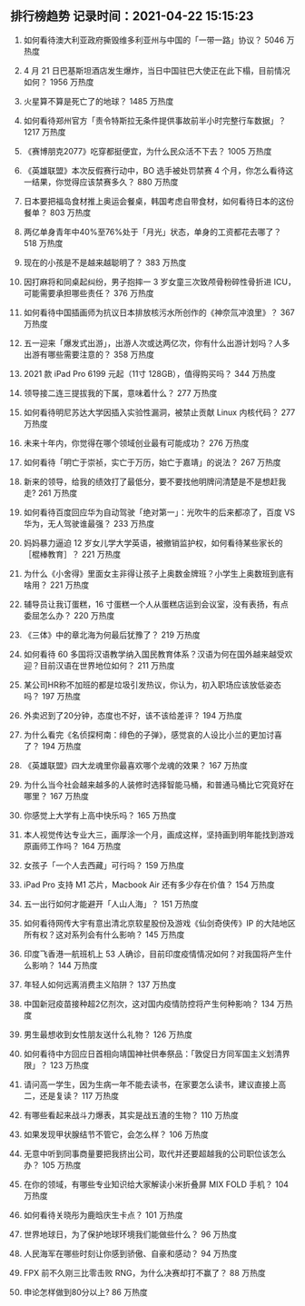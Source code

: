 
## 排行榜趋势 记录时间：2021-04-22 15:15:23
  
  1. 如何看待澳大利亚政府撕毁维多利亚州与中国的「一带一路」协议？ 5046 万热度
    
  2. 4 月 21 日巴基斯坦酒店发生爆炸，当日中国驻巴大使正在此下榻，目前情况如何？ 1956 万热度
    
  3. 火星算不算是死亡了的地球？ 1485 万热度
    
  4. 如何看待郑州官方「责令特斯拉无条件提供事故前半小时完整行车数据」？ 1217 万热度
    
  5. 《赛博朋克2077》吃穿都挺便宜，为什么民众活不下去？ 1005 万热度
    
  6. 《英雄联盟》本次反假赛行动中，BO 选手被处罚禁赛 4 个月，你怎么看待这一结果，你觉得应该禁赛多久？ 880 万热度
    
  7. 日本要把福岛食材推上奥运会餐桌，韩国考虑自带食材，如何看待日本的这份餐单？ 803 万热度
    
  8. 两亿单身青年中40%至76%处于「月光」状态，单身的工资都花去哪了？ 518 万热度
    
  9. 现在的小孩是不是越来越聪明了？ 383 万热度
    
  10. 因打麻将和同桌起纠纷，男子抱摔一 3 岁女童三次致颅骨粉碎性骨折进 ICU，可能需要承担哪些责任？ 376 万热度
    
  11. 如何看待中国插画师为抗议日本排放核污水所创作的《神奈氚冲浪里》？ 367 万热度
    
  12. 五一迎来「爆发式出游」，出游人次或达两亿次，你有什么出游计划吗？人多出游有哪些需要注意的？ 358 万热度
    
  13. 2021 款 iPad Pro 6199 元起（11寸 128GB），值得购买吗？ 344 万热度
    
  14. 领导接二连三提拔我的下属，意味着什么？ 277 万热度
    
  15. 如何看待明尼苏达大学因插入实验性漏洞，被禁止贡献 Linux 内核代码？ 277 万热度
    
  16. 未来十年内，你觉得在哪个领域创业最有可能成功？ 276 万热度
    
  17. 如何看待「明亡于崇祯，实亡于万历，始亡于嘉靖」的说法？ 267 万热度
    
  18. 新来的领导，给我的绩效打了最低分，要不要找他明牌问清楚是不是想赶我走? 261 万热度
    
  19. 如何看待百度回应华为自动驾驶「绝对第一」：光吹牛的后来都凉了，百度 VS 华为，无人驾驶谁最强？ 233 万热度
    
  20. 妈妈暴力逼迫 12 岁女儿学大学英语，被撤销监护权，如何看待某些家长的［棍棒教育］？ 221 万热度
    
  21. 为什么《小舍得》里面女主非得让孩子上奥数金牌班？小学生上奥数班到底有啥用？ 221 万热度
    
  22. 辅导员让我订蛋糕，16 寸蛋糕一个人从蛋糕店运到会议室，没有表扬，有点委屈怎么办？ 220 万热度
    
  23. 《三体》中的章北海为何最后犹豫了？ 219 万热度
    
  24. 如何看待 60 多国将汉语教学纳入国民教育体系？汉语为何在国外越来越受欢迎？目前汉语在世界地位如何？ 211 万热度
    
  25. 某公司HR称不加班的都是垃圾引发热议，你认为，初入职场应该放低姿态吗？ 197 万热度
    
  26. 外卖迟到了20分钟，态度也不好，该不该给差评？ 194 万热度
    
  27. 为什么看完《名侦探柯南：绯色的子弹》，感觉哀的人设比小兰的更加讨喜了？ 194 万热度
    
  28. 《英雄联盟》四大龙魂里你最喜欢哪个龙魂的效果？ 167 万热度
    
  29. 为什么当今社会越来越多的人装修时选择智能马桶，和普通马桶比它究竟好在哪里？ 167 万热度
    
  30. 你感觉上大学有上高中快乐吗？ 165 万热度
    
  31. 本人视觉传达专业大三，画厚涂一个月，画成这样，坚持画到明年能找到游戏原画师工作吗？ 164 万热度
    
  32. 女孩子「一个人去西藏」可行吗？ 159 万热度
    
  33. iPad Pro 支持 M1 芯片，Macbook  Air 还有多少存在价值？ 154 万热度
    
  34. 五一出行如何才能避开「人山人海」？ 151 万热度
    
  35. 如何看待网传大宇有意出清北京软星股份及游戏《仙剑奇侠传》IP 的大陆地区所有权？这对系列会有什么影响？ 145 万热度
    
  36. 印度飞香港一航班机上 53 人确诊，目前印度疫情情况如何？对我国将产生什么影响？ 144 万热度
    
  37. 年轻人如何远离消费主义陷阱？ 137 万热度
    
  38. 中国新冠疫苗接种超2亿剂次，这对国内疫情防控将产生何种影响？ 134 万热度
    
  39. 男生最想收到女性朋友送什么礼物？ 126 万热度
    
  40. 如何看待中方回应日首相向靖国神社供奉祭品：「敦促日方同军国主义划清界限」？ 123 万热度
    
  41. 请问高一学生，因为生病一年不能去读书，在家要怎么读书，建议直接上高二，还是复读？ 117 万热度
    
  42. 有哪些看起来战斗力爆表，其实是战五渣的生物？ 110 万热度
    
  43. 如果发现甲状腺结节不管它，会怎么样？ 106 万热度
    
  44. 无意中听到同事商量要把我挤出公司，取代并还要超越我的公司职位该怎么办？ 105 万热度
    
  45. 在你的领域，有哪些专业知识给大家解读小米折叠屏 MIX FOLD 手机？ 104 万热度
    
  46. 如何看待关晓彤为鹿晗庆生卡点？ 101 万热度
    
  47. 世界地球日，为了保护地球环境我们能做些什么？ 96 万热度
    
  48. 人民海军在哪些时刻让你感到骄傲、自豪和感动？ 94 万热度
    
  49. FPX 前不久刚三比零击败 RNG，为什么决赛却打不赢了？ 88 万热度
    
  50. 申论怎样做到80分以上? 86 万热度
    